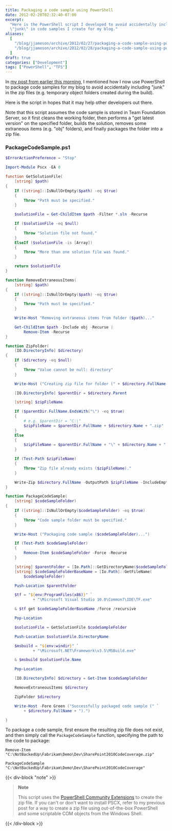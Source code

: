 ```yaml
---
title: Packaging a code sample using PowerShell
date: 2012-02-28T02:32:40-07:00
excerpt:
  "Here is the PowerShell script I developed to avoid accidentally including
  \"junk\" in code samples I create for my blog."
aliases:
  [
    "/blog/jjameson/archive/2012/02/27/packaging-a-code-sample-using-powershell.aspx",
    "/blog/jjameson/archive/2012/02/28/packaging-a-code-sample-using-powershell.aspx",
  ]
draft: true
categories: ["Development"]
tags: ["PowerShell", "TFS"]
---
```


In
[my post from earlier this morning](/blog/jjameson/2012/02/27/zip-a-folder-using-powershell),
I mentioned how I now use PowerShell to package code samples for my blog to
avoid accidentally including "junk" in the zip files (e.g. temporary object
folders created during the build).

Here is the script in hopes that it may help other developers out there.

Note that this script assumes the code sample is stored in Team Foundation
Server, so it first cleans the working folder, then performs a "get latest
version" on the specified folder, builds the solution, removes some extraneous
items (e.g. "obj" folders), and finally packages the folder into a zip file.

### PackageCodeSample.ps1

```PowerShell
$ErrorActionPreference = "Stop"

Import-Module Pscx -EA 0

function GetSolutionFile(
    [string] $path)
{
    If ([string]::IsNullOrEmpty($path) -eq $true)
    {
        Throw "Path must be specified."
    }

    $solutionFile = Get-ChildItem $path -Filter *.sln -Recurse

    If ($solutionFile -eq $null)
    {
        Throw "Solution file not found."
    }
    ElseIf ($solutionFile -is [Array])
    {
        Throw "More than one solution file was found."
    }

    return $solutionFile
}

function RemoveExtraneousItems(
    [string] $path)
{
    If ([string]::IsNullOrEmpty($path) -eq $true)
    {
        Throw "Path must be specified."
    }

    Write-Host "Removing extraneous items from folder ($path)..."

    Get-ChildItem $path -Include obj -Recurse |
        Remove-Item -Recurse
}

function ZipFolder(
    [IO.DirectoryInfo] $directory)
{
    If ($directory -eq $null)
    {
        Throw "Value cannot be null: directory"
    }

    Write-Host ("Creating zip file for folder (" + $directory.FullName + ")...")

    [IO.DirectoryInfo] $parentDir = $directory.Parent

    [string] $zipFileName

    If ($parentDir.FullName.EndsWith("\") -eq $true)
    {
        # e.g. $parentDir = "C:\"
        $zipFileName = $parentDir.FullName + $directory.Name + ".zip"
    }
    Else
    {
        $zipFileName = $parentDir.FullName + "\" + $directory.Name + ".zip"
    }

    If (Test-Path $zipFileName)
    {
        Throw "Zip file already exists ($zipFileName)."
    }

    Write-Zip $directory.FullName -OutputPath $zipFileName -IncludeEmptyDirectories
}

function PackageCodeSample(
    [string] $codeSampleFolder)
{
    If ([string]::IsNullOrEmpty($codeSampleFolder) -eq $true)
    {
        Throw "Code sample folder must be specified."
    }

    Write-Host ("Packaging code sample ($codeSampleFolder)...")

    If (Test-Path $codeSampleFolder)
    {
        Remove-Item $codeSampleFolder -Force -Recurse
    }

    [string] $parentFolder = [Io.Path]::GetDirectoryName($codeSampleFolder)
    [string] $codeSampleFolderBaseName = [Io.Path]::GetFileName(
        $codeSampleFolder)

    Push-Location $parentFolder

    $tf = "${env:ProgramFiles(x86)}" `
            + "\Microsoft Visual Studio 10.0\Common7\IDE\TF.exe"

    & $tf get $codeSampleFolderBaseName /force /recursive

    Pop-Location

    $solutionFile = GetSolutionFile $codeSampleFolder

    Push-Location $solutionFile.DirectoryName

    $msbuild = "${env:windir}" `
            + "\Microsoft.NET\Framework\v3.5\MSBuild.exe"

    & $msbuild $solutionFile.Name

    Pop-Location

    [IO.DirectoryInfo] $directory = Get-Item $codeSampleFolder

    RemoveExtraneousItems $directory

    ZipFolder $directory

    Write-Host -Fore Green ("Successfully packaged code sample (" `
        + $directory.FullName + ").")

}
```

To package a code sample, first ensure the resulting zip file does not exist,
and then simply call the `PackageCodeSample` function, specifying the path to
the code to package:

```VBA
Remove-Item "C:\NotBackedUp\Fabrikam\Demo\Dev\SharePoint2010CodeCoverage.zip"

PackageCodeSample "C:\NotBackedUp\Fabrikam\Demo\Dev\SharePoint2010CodeCoverage"
```

{{< div-block "note" >}}

> **Note**
>
> This script uses the
> [PowerShell Community Extensions](http://pscx.codeplex.com/) to create the zip
> file. If you can't or don't want to install PSCX, refer to my previous post
> for a way to create a zip file using out-of-the-box PowerShell and some
> scriptable COM objects from the Windows Shell.

{{< /div-block >}}
